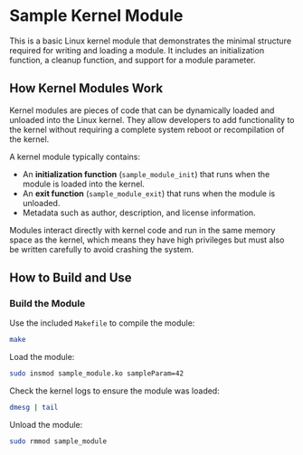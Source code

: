 # Sample Kernel Module

This is a basic Linux kernel module that demonstrates the minimal structure required for writing and loading a module. It includes an initialization function, a cleanup function, and support for a module parameter.

## How Kernel Modules Work

Kernel modules are pieces of code that can be dynamically loaded and unloaded into the Linux kernel. They allow developers to add functionality to the kernel without requiring a complete system reboot or recompilation of the kernel.

A kernel module typically contains:
- An **initialization function** (`sample_module_init`) that runs when the module is loaded into the kernel.
- An **exit function** (`sample_module_exit`) that runs when the module is unloaded.
- Metadata such as author, description, and license information.

Modules interact directly with kernel code and run in the same memory space as the kernel, which means they have high privileges but must also be written carefully to avoid crashing the system.

## How to Build and Use

### Build the Module
Use the included `Makefile` to compile the module:
```bash
make
```

Load the module:
```bash
sudo insmod sample_module.ko sampleParam=42
```

Check the kernel logs to ensure the module was loaded:
```bash
dmesg | tail
```

Unload the module:
```bash
sudo rmmod sample_module
```
